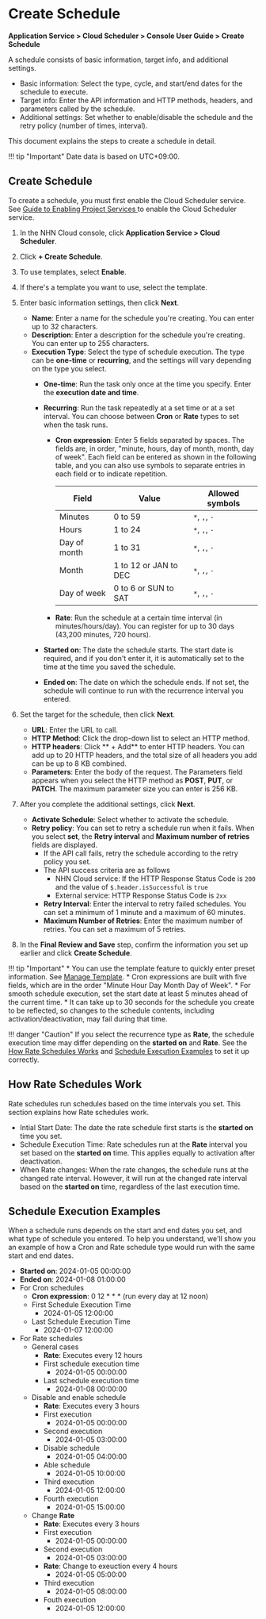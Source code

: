 # Create Schedule
**Application Service > Cloud Scheduler > Console User Guide > Create Schedule**


A schedule consists of basic information, target info, and additional settings.

* Basic information: Select the type, cycle, and start/end dates for the schedule to execute.
* Target info: Enter the API information and HTTP methods, headers, and parameters called by the schedule.
* Additional settings: Set whether to enable/disable the schedule and the retry policy (number of times, interval).

This document explains the steps to create a schedule in detail.

!!! tip "Important"
    Date data is based on UTC+09:00.


## Create Schedule

To create a schedule, you must first enable the Cloud Scheduler service. See [Guide to Enabling Project Services ](https://docs.nhncloud.com/en/nhncloud/en/console-guide/#guide-to-enabling-project-services) to enable the Cloud Scheduler service.

1. In the NHN Cloud console, click **Application Service > Cloud Scheduler**.

1. Click **+ Create Schedule**.

1. To use templates, select **Enable**.

1. If there's a template you want to use, select the template.

1. Enter basic information settings, then click **Next**.
    * **Name**: Enter a name for the schedule you're creating. You can enter up to 32 characters. 
    * **Description**: Enter a description for the schedule you're creating. You can enter up to 255 characters.
    * **Execution Type**: Select the type of schedule execution. The type can be **one-time** or **recurring**, and the settings will vary depending on the type you select.
        * **One-time**: Run the task only once at the time you specify. Enter the **execution date and time**.
        * **Recurring**: Run the task repeatedly at a set time or at a set interval. You can choose between **Cron** or **Rate** types to set when the task runs.
            * **Cron expression**: Enter 5 fields separated by spaces. The fields are, in order, "minute, hours, day of month, month, day of week". Each field can be entered as shown in the following table, and you can also use symbols to separate entries in each field or to indicate repetition.
            
              | Field | Value | Allowed symbols |
              | --- | --- | --- |
              | Minutes | 0 to 59 | `*`, `,`, `-` |
              | Hours | 1 to 24 | `*`, `,`, `-` |
              | Day of month | 1 to 31 | `*`, `,`, `-` |
              | Month | 1 to 12 or JAN to DEC | `*`, `,`, `-` |
              | Day of week | 0 to 6 or SUN to SAT | `*`, `,`, `-` | 
              
            * **Rate**: Run the schedule at a certain time interval (in minutes/hours/day). You can register for up to 30 days (43,200 minutes, 720 hours).
            
        * **Started on**: The date the schedule starts. The start date is required, and if you don't enter it, it is automatically set to the time at the time you saved the schedule.
        * **Ended on**: The date on which the schedule ends. If not set, the schedule will continue to run with the recurrence interval you entered.

1. Set the target for the schedule, then click **Next**.
    * **URL**: Enter the URL to call.
    * **HTTP Method**: Click the drop-down list to select an HTTP method.
    * **HTTP headers**: Click ** + Add** to enter HTTP headers. You can add up to 20 HTTP headers, and the total size of all headers you add can be up to 8 KB combined.
    * **Parameters**: Enter the body of the request. The Parameters field appears when you select the HTTP method as **POST**, **PUT**, or **PATCH**. The maximum parameter size you can enter is 256 KB.

1. After you complete the additional settings, click **Next**.
    * **Activate Schedule**: Select whether to activate the schedule.
    * **Retry policy**: You can set to retry a schedule run when it fails. When you select **set**, the **Retry interval** and **Maximum number of retries** fields are displayed.
        * If the API call fails, retry the schedule according to the retry policy you set.
        * The API success criteria are as follows
            * NHN Cloud service: If the HTTP Response Status Code is `200` and the value of `$.header.isSuccessful` is `true`
            * External service: HTTP Response Status Code is `2xx`
        * **Retry Interval**: Enter the interval to retry failed schedules. You can set a minimum of 1 minute and a maximum of 60 minutes.
        * **Maximum Number of Retries**: Enter the maximum number of retries. You can set a maximum of 5 retries.

1. In the **Final Review and Save** step, confirm the information you set up earlier and click **Create Schedule**.

!!! tip "Important"
    * You can use the template feature to quickly enter preset information. See [Manage Template](manage-schedule-template).
    * Cron expressions are built with five fields, which are in the order "Minute Hour Day Month Day of Week".
    * For smooth schedule execution, set the start date at least 5 minutes ahead of the current time.
    * It can take up to 30 seconds for the schedule you create to be reflected, so changes to the schedule contents, including activation/deactivation, may fail during that time.

!!! danger "Caution"
    If you select the recurrence type as **Rate**, the schedule execution time may differ depending on the **started on** and **Rate**. See the [How Rate Schedules Works](create-schedule/#rate) and [Schedule Execution Examples](create-schedule/#schedule-execution-examples) to set it up correctly. 

## How Rate Schedules Work

Rate schedules run schedules based on the time intervals you set.
This section explains how Rate schedules work.

* Intial Start Date: The date the rate schedule first starts is the **started on** time you set.
* Schedule Execution Time: Rate schedules run at the **Rate** interval you set based on the **started on** time. This applies equally to activation after deactivation.
* When Rate changes: When the rate changes, the schedule runs at the changed rate interval. However, it will run at the changed rate interval based on the **started on** time, regardless of the last execution time.

## Schedule Execution Examples

When a schedule runs depends on the start and end dates you set, and what type of schedule you entered.
To help you understand, we'll show you an example of how a Cron and Rate schedule type would run with the same start and end dates.

* **Started on**: 2024-01-05 00:00:00
* **Ended on**: 2024-01-08 01:00:00
* For Cron schedules
    * **Cron expression**: 0 12 * * * (run every day at 12 noon)
    * First Schedule Execution Time
        * 2024-01-05 12:00:00
    * Last Schedule Execution Time
        * 2024-01-07 12:00:00
* For Rate schedules
    * General cases
        * **Rate**: Executes every 12 hours
        * First schedule execution time
            * 2024-01-05 00:00:00
        * Last schedule execution time
            * 2024-01-08 00:00:00
    * Disable and enable schedule
        * **Rate**: Executes every 3 hours
        * First execution
            * 2024-01-05 00:00:00
        * Second execution
            * 2024-01-05 03:00:00
        * Disable schedule
            * 2024-01-05 04:00:00
        * Able schedule
            * 2024-01-05 10:00:00
        * Third execution
            * 2024-01-05 12:00:00
        * Fourth execution
            * 2024-01-05 15:00:00
    * Change **Rate**
        * **Rate**: Executes every 3 hours
        * First execution
            * 2024-01-05 00:00:00
        * Second execution
            * 2024-01-05 03:00:00
        * **Rate**: Change to exeuction every 4 hours
            * 2024-01-05 05:00:00
        * Third execution
            * 2024-01-05 08:00:00
        * Fouth execution
            * 2024-01-05 12:00:00